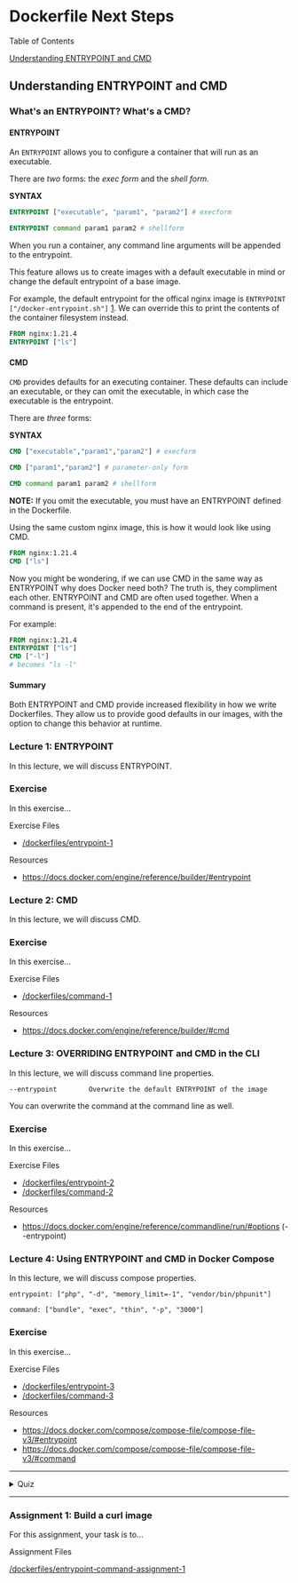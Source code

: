 # Dockerfile Next Steps 
Table of Contents

[Understanding ENTRYPOINT and CMD](#entrypoint-and-cmd)

## Understanding ENTRYPOINT and CMD

### What's an ENTRYPOINT? What's a CMD? 

#### ENTRYPOINT 

An `ENTRYPOINT` allows you to configure a container that will run as an executable. 

There are _two_ forms: the _exec form_ and the _shell form_.

__SYNTAX__

```Dockerfile
ENTRYPOINT ["executable", "param1", "param2"] # execform
```    

```Dockerfile
ENTRYPOINT command param1 param2 # shellform
```

When you run a container, any command line arguments will be appended to the entrypoint.

This feature allows us to create images with a default executable in mind or change the default entrypoint of a base image.

For example, the default entrypoint for the offical nginx image is `ENTRYPOINT ["/docker-entrypoint.sh"]` [1](https://github.com/nginxinc/docker-nginx/blob/2decc81a019b5df087c9162d3621b1c9beb3104f/mainline/debian/Dockerfile). We can override this to print the contents of the container filesystem instead.

```Dockerfile
FROM nginx:1.21.4
ENTRYPOINT ["ls"]
```
#### CMD 

`CMD` provides defaults for an executing container. These defaults can include an executable, or they can omit the executable, in which case the executable is the entrypoint.

There are _three_ forms:

__SYNTAX__

```Dockerfile
CMD ["executable","param1","param2"] # execform
```

```Dockerfile
CMD ["param1","param2"] # parameter-only form 
```

```Dockerfile
CMD command param1 param2 # shellform 
```

__NOTE:__ If you omit the executable, you must have an ENTRYPOINT defined in the Dockerfile. 

Using the same custom nginx image, this is how it would look like using CMD.

```dockerfile
FROM nginx:1.21.4
CMD ["ls"]
```
Now you might be wondering, if we can use CMD in the same way as ENTRYPOINT why does Docker need both? The truth is, they compliment each other. ENTRYPOINT and CMD are often used together. When a command is present, it's appended to the end of the entrypoint.

For example:

```dockerfile
FROM nginx:1.21.4
ENTRYPOINT ["ls"]
CMD ["-l"]
# becomes "ls -l"
```
    
#### Summary

Both ENTRYPOINT and CMD provide increased flexibility in how we write Dockerfiles. They allow us to provide good defaults in our images, with the option to change this behavior at runtime.

### Lecture 1: ENTRYPOINT

In this lecture, we will discuss ENTRYPOINT.

### Exercise

In this exercise...

Exercise Files

- [/dockerfiles/entrypoint-1](/dockerfiles/entrypoint-1)

Resources

- https://docs.docker.com/engine/reference/builder/#entrypoint

### Lecture 2: CMD

In this lecture, we will discuss CMD.

### Exercise

In this exercise...

Exercise Files

- [/dockerfiles/command-1](/dockerfiles/command-1)

Resources

- https://docs.docker.com/engine/reference/builder/#cmd

### Lecture 3: OVERRIDING ENTRYPOINT and CMD in the CLI

In this lecture, we will discuss command line properties.

```
--entrypoint		Overwrite the default ENTRYPOINT of the image
```

You can overwrite the command at the command line as well.

### Exercise

In this exercise...

Exercise Files

- [/dockerfiles/entrypoint-2](/dockerfiles/entrypoint-2)
- [/dockerfiles/command-2](/dockerfiles/command-2)

Resources
- https://docs.docker.com/engine/reference/commandline/run/#options (--entrypoint)


### Lecture 4: Using ENTRYPOINT and CMD in Docker Compose

In this lecture, we will discuss compose properties.

```
entrypoint: ["php", "-d", "memory_limit=-1", "vendor/bin/phpunit"]
```

```
command: ["bundle", "exec", "thin", "-p", "3000"]
```

### Exercise

In this exercise...

Exercise Files

- [/dockerfiles/entrypoint-3](/dockerfiles/entrypoint-3)
- [/dockerfiles/command-3](/dockerfiles/command-3)

Resources
- https://docs.docker.com/compose/compose-file/compose-file-v3/#entrypoint
- https://docs.docker.com/compose/compose-file/compose-file-v3/#command


<hr/>

<details>
<summary>Quiz</summary>

<br/>

1. When would you want to use both a command and entrypoint?

    A)
    
    B)

    C) 

    D) 

2. Which of the following statements are true?

    A)
    
    B)

    C) 

    D) 

3. Select the correct way to do X?

    A)
    
    B)

    C) 

    D) 

<br>

<details>
<summary>See Quiz Answers</summary>
<br>

- Q1: __A__
- Q2: __C__
- Q3: __D__
</details>
</details>
<hr/>

### Assignment 1: Build a curl image

For this assignment, your task is to...

Assignment Files

[/dockerfiles/entrypoint-command-assignment-1](/dockerfiles/entrypoint-cmd-assignment-1)